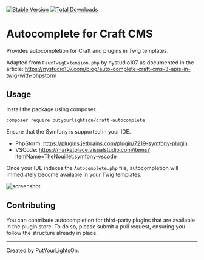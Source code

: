 [![Stable Version](https://img.shields.io/packagist/v/putyourlightson/craft-autocomplete?label=stable)]((https://packagist.org/packages/putyourlightson/craft-autocomplete))
[![Total Downloads](https://img.shields.io/packagist/dt/putyourlightson/craft-autocomplete)](https://packagist.org/packages/putyourlightson/craft-autocomplete)

# Autocomplete for Craft CMS

Provides autocompletion for Craft and plugins in Twig templates. 
 
Adapted from `FauxTwigExtension.php` by nystudio107 as documented in the article: https://nystudio107.com/blog/auto-complete-craft-cms-3-apis-in-twig-with-phpstorm

## Usage

Install the package using composer.

```
composer require putyourlightson/craft-autocomplete
```

Ensure that the Symfony is supported in your IDE.  
- PhpStorm: https://plugins.jetbrains.com/plugin/7219-symfony-plugin  
- VSCode: https://marketplace.visualstudio.com/items?itemName=TheNouillet.symfony-vscode
    
Once your IDE indexes the `Autocomplete.php` file, autocompletion will immediately become available in your Twig templates.

![screenshot](https://user-images.githubusercontent.com/57572400/125784167-618830ae-e475-4faf-81d3-194ad7ce3a08.png)

## Contributing

You can contribute autocompletion for third-party plugins that are available in the plugin store. To do so, please submit a pull request, ensuring you follow the structure already in place.  

---

Created by [PutYourLightsOn](https://putyourlightson.com/).
